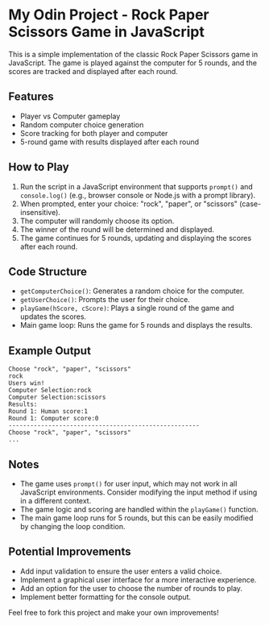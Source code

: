 # My Odin Project - Rock Paper Scissors Game in JavaScript

This is a simple implementation of the classic Rock Paper Scissors game in JavaScript. The game is played against the computer for 5 rounds, and the scores are tracked and displayed after each round.

## Features

- Player vs Computer gameplay
- Random computer choice generation
- Score tracking for both player and computer
- 5-round game with results displayed after each round

## How to Play

1. Run the script in a JavaScript environment that supports `prompt()` and `console.log()` (e.g., browser console or Node.js with a prompt library).
2. When prompted, enter your choice: "rock", "paper", or "scissors" (case-insensitive).
3. The computer will randomly choose its option.
4. The winner of the round will be determined and displayed.
5. The game continues for 5 rounds, updating and displaying the scores after each round.

## Code Structure

- `getComputerChoice()`: Generates a random choice for the computer.
- `getUserChoice()`: Prompts the user for their choice.
- `playGame(hScore, cScore)`: Plays a single round of the game and updates the scores.
- Main game loop: Runs the game for 5 rounds and displays the results.

## Example Output

```
Choose "rock", "paper", "scissors"
rock
Users win!
Computer Selection:rock
Computer Selection:scissors
Results:
Round 1: Human score:1
Round 1: Computer score:0
-----------------------------------------------------
Choose "rock", "paper", "scissors"
...
```

## Notes

- The game uses `prompt()` for user input, which may not work in all JavaScript environments. Consider modifying the input method if using in a different context.
- The game logic and scoring are handled within the `playGame()` function.
- The main game loop runs for 5 rounds, but this can be easily modified by changing the loop condition.

## Potential Improvements

- Add input validation to ensure the user enters a valid choice.
- Implement a graphical user interface for a more interactive experience.
- Add an option for the user to choose the number of rounds to play.
- Implement better formatting for the console output.

Feel free to fork this project and make your own improvements!